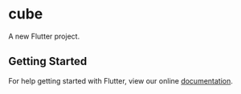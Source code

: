 # cube

A new Flutter project.

## Getting Started

For help getting started with Flutter, view our online
[documentation](http://flutter.io/).

